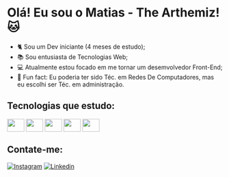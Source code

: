 <h1>Olá! Eu sou o Matias - The Arthemiz! 🐱</h1>

- 🐈 Sou um Dev iniciante (4 meses de estudo);
- 📚 Sou entusiasta de Tecnologias Web;
- 💻 Atualmente estou focado em me tornar um desemvolvedor Front-End;
- 👨 Fun fact: Eu poderia ter sido Téc. em Redes De Computadores, mas eu escolhi ser Téc. em administração.

<h2>Tecnologias que estudo:</h2>
<div style="display: inline-block">
  <img align="center" height="30" width="40" src="https://cdn.jsdelivr.net/gh/devicons/devicon/icons/javascript/javascript-plain.svg">
  <img align="center" height="30" width="40" src="https://cdn.jsdelivr.net/gh/devicons/devicon/icons/html5/html5-original.svg">
  <img align="center" height="30" width="40" src="https://cdn.jsdelivr.net/gh/devicons/devicon/icons/css3/css3-original.svg">
  <img align="center" height="30" width="40" src="https://cdn.jsdelivr.net/gh/devicons/devicon/icons/nodejs/nodejs-original.svg">
  <img align="center" height="30" width="40" src="https://user-images.githubusercontent.com/99132374/197358846-1d23d656-71fc-48c5-8333-0c8ed5783e63.svg">
</div>

<h2>Contate-me:</h2>

[![Instagram](https://img.shields.io/badge/Instagram-E4405F?style=for-the-badge&logo=instagram&logoColor=white)](https://www.instagram.com/themattiaz/)
[![Linkedin](https://img.shields.io/badge/LinkedIn-0077B5?style=for-the-badge&logo=linkedin&logoColor=white)](https://www.linkedin.com/in/lucas-matias-345392234/)

